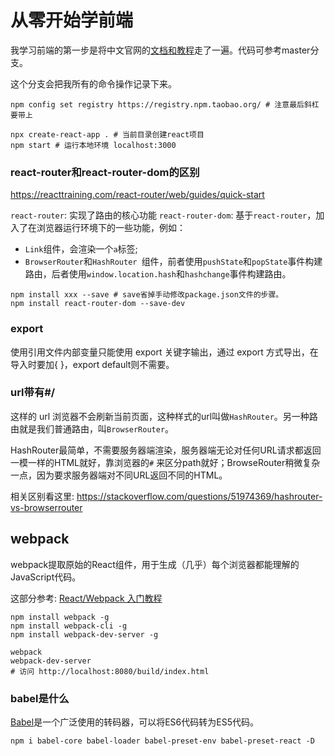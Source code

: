 # 从零开始学前端

我学习前端的第一步是将中文官网的[文档和教程](https://zh-hans.reactjs.org/docs/getting-started.html)走了一遍。代码可参考master分支。

这个分支会把我所有的命令操作记录下来。

```
npm config set registry https://registry.npm.taobao.org/ # 注意最后斜杠要带上

npx create-react-app . # 当前目录创建react项目
npm start # 运行本地环境 localhost:3000
```

### react-router和react-router-dom的区别

<https://reacttraining.com/react-router/web/guides/quick-start>

`react-router`: 实现了路由的核心功能
`react-router-dom`: 基于`react-router`，加入了在浏览器运行环境下的一些功能，例如：

* `Link`组件，会渲染一个`a`标签; 
* `BrowserRouter`和`HashRouter `组件，前者使用`pushState`和`popState`事件构建路由，后者使用`window.location.hash`和`hashchange`事件构建路由。

```
npm install xxx --save # save省掉手动修改package.json文件的步骤。
npm install react-router-dom --save-dev
```

### export

使用引用文件内部变量只能使用 export 关键字输出，通过 export 方式导出，在导入时要加{ }，export default则不需要。

### url带有#/

这样的 url 浏览器不会刷新当前页面，这种样式的url叫做`HashRouter`。另一种路由就是我们普通路由，叫`BrowserRouter`。

HashRouter最简单，不需要服务器端渲染，服务器端无论对任何URL请求都返回一模一样的HTML就好，靠浏览器的`#` 来区分path就好；BrowseRouter稍微复杂一点，因为要求服务器端对不同URL返回不同的HTML。

相关区别看这里: <https://stackoverflow.com/questions/51974369/hashrouter-vs-browserrouter>

## webpack

webpack提取原始的React组件，用于生成（几乎）每个浏览器都能理解的JavaScript代码。

这部分参考: [React/Webpack 入门教程](https://juejin.im/entry/58ad405aac502e007e9ea6af)

```
npm install webpack -g
npm install webpack-cli -g
npm install webpack-dev-server -g

webpack
webpack-dev-server
# 访问 http://localhost:8080/build/index.html

```





### babel是什么

[Babel](https://babeljs.io/)是一个广泛使用的转码器，可以将ES6代码转为ES5代码。

```
npm i babel-core babel-loader babel-preset-env babel-preset-react -D
```

